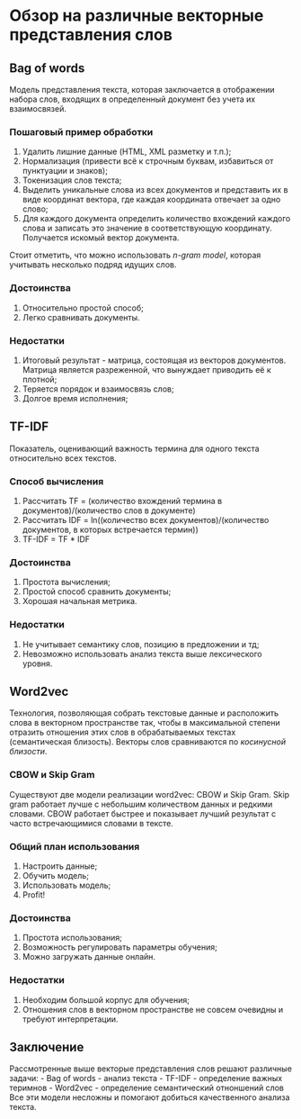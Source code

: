 # Обзор на различные векторные представления слов

## Bag of words

Модель представления текста, которая заключается в отображении набора слов, входящих в определенный документ без учета их взаимосвязей. 

### Пошаговый пример обработки

1. Удалить лишние данные (HTML, XML разметку и т.п.);
2. Нормализация (привести всё к строчным буквам, избавиться от пунктуации и знаков);
3. Токенизация слов текста;
4. Выделить уникальные слова из всех документов и представить их в виде координат вектора, где каждая координата отвечает за одно слово;
5. Для каждого документа определить количество вхождений каждого слова и записать это значение в соответствующую координату. Получается искомый вектор документа.

Стоит отметить, что можно использовать *n-gram model*, которая учитывать несколько подряд идущих слов.

### Достоинства 

1. Относительно простой способ;
2. Легко сравнивать документы.

### Недостатки 

1. Итоговый результат - матрица, состоящая из векторов документов. Матрица является разреженной, что вынуждает приводить её к плотной;
2. Теряется порядок и взаимосвязь слов; 
3. Долгое время исполнения;

## TF-IDF

Показатель, оценивающий важность термина для одного текста относительно всех текстов.

### Способ вычисления

1. Рассчитать TF = (количество вхождений термина в документов)/(количество слов в документе)
2. Рассчитать IDF = ln((количество всех документов)/(количество документов, в которых встречается термин))
3. TF-IDF = TF * IDF

### Достоинства

1. Простота вычисления;
2. Простой способ сравнить документы;
3. Хорошая начальная метрика.

### Недостатки

1. Не учитывает семантику слов, позицию в предложении и тд;
2. Невозможно использовать анализ текста выше лексического уровня.

## Word2vec

Технология, позволяющая собрать текстовые данные и расположить слова в векторном пространстве так, чтобы в максимальной степени отразить отношения этих слов в обрабатываемых текстах (семантическая близость).
Векторы слов сравниваются по *косинусной близости*.

### СBOW и Skip Gram

Существуют две модели реализации word2vec: СBOW и Skip Gram.
Skip gram работает лучше с небольшим количеством данных и редкими словами.
CBOW работает быстрее и показывает лучший результат с часто встречающимися словами в тексте.

### Общий план использования

1. Настроить данные;
2. Обучить модель;
3. Использовать модель;
4. Profit!

### Достоинства

1. Простота использования;
2. Возможность регулировать параметры обучения;
3. Можно загружать данные онлайн. 

### Недостатки

1. Необходим большой корпус для обучения;
2. Отношения слов в векторном пространстве не совсем очевидны и требуют интерпретации.

## Заключение

Рассмотренные выше векторые представления слов решают различные задачи:
	- Bag of words - анализ текста
	- TF-IDF - определение важных теримнов
	- Word2vec - определение семантический отноншений слов
Все эти модели несложны и помогают добиться качественного анализа текста.